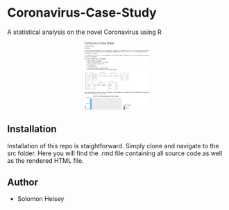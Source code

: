 # Coronavirus-Case-Study
 A statistical analysis on the novel Coronavirus using R
 
 <p align="center">
  <img src="images/image.png" width="30%" height="30%">
</p>
 
 ## Installation
Installation of this repo is staightforward. Simply clone and navigate to the src folder. Here you will find the .rmd file containing all source code as well as the rendered HTML file.
 
 ## Author 
 * Solomon Heisey
